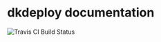 # dkdeploy documentation

![Travis CI Build Status](https://travis-ci.org/dkdeploy/dkdeploy.github.io.svg?branch=develop)
